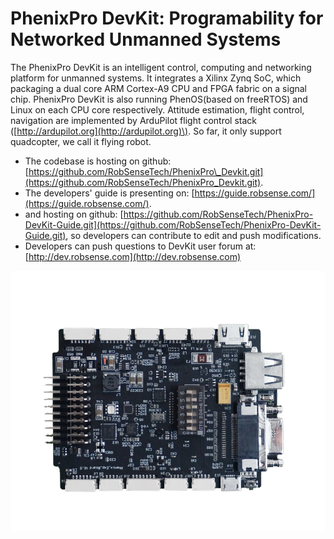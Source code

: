 # PhenixPro DevKit: Programability for Networked Unmanned Systems

The PhenixPro DevKit is an intelligent control, computing and networking platform for unmanned systems. It integrates a Xilinx Zynq SoC, which packaging a dual core ARM Cortex-A9 CPU and FPGA fabric on a signal chip. PhenixPro DevKit is also running PhenOS\(based on freeRTOS\) and Linux on each CPU core respectively. Attitude estimation, flight control, navigation are implemented by ArduPilot flight control stack \([http://ardupilot.org](http://ardupilot.org)\). So far, it only support quadcopter, we call it flying robot.

* The codebase is hosting on github: [https://github.com/RobSenseTech/PhenixPro\_Devkit.git](https://github.com/RobSenseTech/PhenixPro_Devkit.git).
* The developers' guide is presenting on: [https://guide.robsense.com/](https://guide.robsense.com/).
* and hosting on github: [https://github.com/RobSenseTech/PhenixPro-DevKit-Guide.git](https://github.com/RobSenseTech/PhenixPro-DevKit-Guide.git), so developers can contribute to edit and push modifications.
* Developers can push questions to DevKit user forum at: [http://dev.robsense.com](http://dev.robsense.com)

![](images/mmexport14.png)
